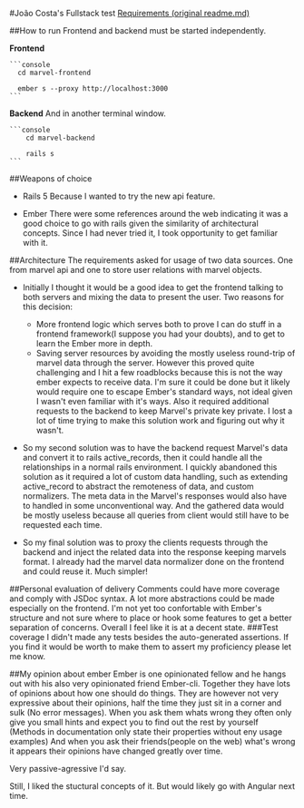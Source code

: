 #João Costa's Fullstack test
[Requirements (original readme.md)](REQUIREMENTS.md)

##How to run
  Frontend and backend must be started independently.
  
  **Frontend**
  
    ```console
      cd marvel-frontend
      
      ember s --proxy http://localhost:3000
    ```
  
  **Backend**
    And in another terminal window.
    
    ```console
        cd marvel-backend
        
        rails s
    ```
    
##Weapons of choice
- Rails 5 
  Because I wanted to try the new api feature.
  
- Ember
  There were some references around the web indicating it was a good choice to go with rails given the similarity of architectural concepts.
  Since I had never tried it, I took opportunity to get familiar with it. 

    
##Architecture
  The requirements asked for usage of two data sources.
  One from marvel api and one to store user relations with marvel objects.
  
  
  - Initially I thought it would be a good idea to get the frontend talking to both servers and mixing the data to present the user.
    Two reasons for this decision:
    * More frontend logic which serves both to prove I can do stuff in a frontend framework(I suppose you had your doubts), and to get to learn the Ember more in depth.   
    * Saving server resources by avoiding the mostly useless round-trip of marvel data through the server.
    However this proved quite challenging and I hit a few roadblocks because this is not the way ember expects to receive data.
    I'm sure it could be done but it likely would require one to escape Ember's standard ways, not ideal given I wasn't even familiar with it's ways.
    Also it required additional requests to the backend to keep Marvel's private key private.
    I lost a lot of time trying to make this solution work and figuring out why it wasn't.
  
   
  - So my second solution was to have the backend request Marvel's data and convert it to rails active_records, then it could handle all the relationships in a normal rails environment.
    I quickly abandoned this solution as it required a lot of custom data handling, such as extending active_record to abstract the remoteness of data, and custom normalizers. 
    The meta data in the Marvel's responses would also have to handled in some unconventional way.
    And the gathered data would be mostly useless because all queries from client would still have to be requested each time.
  
  
  - So my final solution was to proxy the clients requests through the backend and inject the related data into the response keeping marvels format.
    I already had the marvel data normalizer done on the frontend and could reuse it.
    Much simpler!

##Personal evaluation of delivery
  Comments could have more coverage and comply with JSDoc syntax.
  A lot more abstractions could be made especially on the frontend. I'm not yet too confortable with Ember's structure and not sure where to place or hook some features to get a better separation of concerns.
  Overall I feel like it is at a decent state.
###Test coverage
  I didn't made any tests besides the auto-generated assertions.
  If you find it would be worth to make them to assert my proficiency please let me know.
   
##My opinion about ember
  Ember is one opinionated fellow and he hangs out with his also very opinionated friend Ember-cli.
  Together they have lots of opinions about how one should do things.
  They are however not very expressive about their opinions, half the time they just sit in a corner and sulk (No error messages). 
  When you ask them whats wrong they often only give you small hints and expect you to find out the rest by yourself (Methods in documentation only state their properties without eny usage examples)
  And when you ask their friends(people on the web) what's wrong it appears their opinions have changed greatly over time.
 
  Very passive-agressive I'd say.
  
  Still, I liked the stuctural concepts of it. But would likely go with Angular next time.
  

